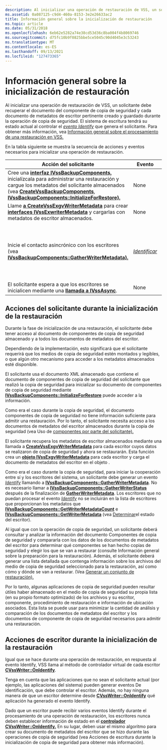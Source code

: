 ```yaml
---
description: Al inicializar una operación de restauración de VSS, un solicitante debe recuperar el documento del componente de copia de seguridad y cada documento de metadatos de escritor pertinente creado y guardado durante la operación de copia de seguridad.
ms.assetid: 0a087125-c9d4-460a-8153-3e2e26633ac2
title: Información general sobre la inicialización de restauración
ms.topic: article
ms.date: 05/31/2018
ms.openlocfilehash: 6eb62e5282a74e38cd53d36c8ba004f4b8069746
ms.sourcegitcommit: d75fc10b9f0825bbe5ce5045c90d4045e3c53243
ms.translationtype: MT
ms.contentlocale: es-ES
ms.lasthandoff: 09/13/2021
ms.locfileid: "127473365"
---
```

# <a name="overview-of-restore-initialization"></a>Información general sobre la inicialización de restauración

Al inicializar una operación de restauración de VSS, un solicitante debe recuperar el documento del componente de copia de seguridad y cada documento de metadatos de escritor pertinente creado y guardado durante la operación de copia de seguridad. El sistema de escritura tendrá su estado actual al controlar el [*evento Identify*](vssgloss-i.md) que genera el solicitante. Para obtener más información, vea [Información general sobre el procesamiento de una restauración en VSS.](overview-of-processing-a-restore-under-vss.md)

En la tabla siguiente se muestra la secuencia de acciones y eventos necesarios para inicializar una operación de restauración.



| Acción del solicitante                                                                                                                                                                                                                                                                                                       | Evento                                                     | Acción del escritor                                                                                                                                                                                                                                                                                                             |
|------------------------------------------------------------------------------------------------------------------------------------------------------------------------------------------------------------------------------------------------------------------------------------------------------------------------|-----------------------------------------------------------|---------------------------------------------------------------------------------------------------------------------------------------------------------------------------------------------------------------------------------------------------------------------------------------------------------------------------|
| Cree una [**interfaz IVssBackupComponents,**](/windows/desktop/api/VsBackup/nl-vsbackup-ivssbackupcomponents) inicialízcala para administrar una restauración y cargue los metadatos del solicitante almacenados (vea [**CreateVssBackupComponents**](/windows/desktop/api/VsBackup/nf-vsbackup-createvssbackupcomponents), [**IVssBackupComponents::InitializeForRestore).**](/windows/desktop/api/VsBackup/nf-vsbackup-ivssbackupcomponents-initializeforrestore) | None                                                      | None                                                                                                                                                                                                                                                                                                                      |
| Llame [**a CreateVssExgvWriterMetadata**](/windows/desktop/api/VsBackup/nf-vsbackup-createvssexaminewritermetadata) para crear [**interfaces IVssExwriterMetadata**](/windows/desktop/api/VsBackup/nl-vsbackup-ivssexaminewritermetadata) y cargarlas con metadatos de escritor almacenados.                                                                                                           | None                                                      | None                                                                                                                                                                                                                                                                                                                      |
| Inicie el contacto asincrónico con los escritores (vea [**IVssBackupComponents::GatherWriterMetadata).**](/windows/desktop/api/VsBackup/nf-vsbackup-ivssbackupcomponents-gatherwritermetadata)                                                                                                                                                                      | [*Identificar*](vssgloss-i.md) | El escritor comienza el control de eventos en apoyo de la restauración. Crea el documento de metadatos del escritor (vea Trabajar con el documento [de](working-with-the-writer-metadata-document.md)metadatos del escritor , [**CVssWriter::OnIdentify**](/windows/desktop/api/VsWriter/nf-vswriter-cvsswriter-onidentify), [**IVssCreateWriterMetadata**](/windows/desktop/api/VsWriter/nl-vswriter-ivsscreatewritermetadata)). |
| El solicitante espera a que los escritores se inicialicen mediante una [**llamada a IVssAsync**](/windows/desktop/api/Vss/nn-vss-ivssasync).                                                                                                                                                                                                                               | None                                                      | None                                                                                                                                                                                                                                                                                                                      |



 

## <a name="requester-actions-during-restore-initialization"></a>Acciones del solicitante durante la inicialización de la restauración

Durante la fase de inicialización de una restauración, el solicitante debe tener acceso al documento de componentes de copia de seguridad almacenado y a todos los documentos de metadatos del escritor.

Dependiendo de la implementación, esto significará que el solicitante requerirá que los medios de copia de seguridad estén montados y legibles, o que algún otro mecanismo para acceder a los metadatos almacenados esté disponible.

El solicitante usa el documento XML almacenado que contiene el documento de componentes de copia de seguridad del solicitante que realizó la copia de seguridad para inicializar su documento de componentes de copia de seguridad mediante [**IVssBackupComponents::InitializeForRestore**](/windows/desktop/api/VsBackup/nf-vsbackup-ivssbackupcomponents-initializeforrestore) puede acceder a la información.

Como era el caso durante la copia de seguridad, el documento componentes de copia de seguridad no tiene información suficiente para admitir una restauración. Por lo tanto, el solicitante necesita acceso a los documentos de metadatos del escritor almacenados durante la copia de seguridad (vea Uso de [componentes por parte del solicitante).](use-of-components-by-the-requestor.md)

El solicitante recupera los metadatos de escritor almacenados mediante una llamada a [**CreateVssExgvWriterMetadata**](/windows/desktop/api/VsBackup/nf-vsbackup-createvssexaminewritermetadata) para cada escritor cuyos datos se realizaron de copia de seguridad y ahora se restaurarán. Esta función crea un [**objeto IVssExgvWriterMetadata**](/windows/desktop/api/VsBackup/nl-vsbackup-ivssexaminewritermetadata) para cada escritor y carga el documento de metadatos del escritor en el objeto .

Como era el caso durante la copia de seguridad, para iniciar la cooperación entre sí y los escritores del sistema, un solicitante debe generar un evento [*Identify*](vssgloss-i.md) llamando a [**IVssBackupComponents::GatherWriterMetadata**](/windows/desktop/api/VsBackup/nf-vsbackup-ivssbackupcomponents-gatherwritermetadata). No es necesario llamar a [**IVssBackupComponents::GatherWriterStatus**](/windows/desktop/api/VsBackup/nf-vsbackup-ivssbackupcomponents-gatherwriterstatus) después de la finalización de [**GatherWriterMetadata**](/windows/desktop/api/VsBackup/nf-vsbackup-ivssbackupcomponents-gatherwritermetadata). Los escritores que no puedan procesar el evento [*Identify*](vssgloss-i.md) no se incluirán en la lista de escritores que proporcionan los metadatos que [**IVssBackupComponents::GetWriterMetadataCount**](/windows/desktop/api/VsBackup/nf-vsbackup-ivssbackupcomponents-getwritermetadatacount) e [**IVssBackupComponents::GetWriterMetadata**](/windows/desktop/api/VsBackup/nf-vsbackup-ivssbackupcomponents-getwritermetadata) (vea [Determinar](determining-writer-status.md)el estado del escritor).

Al igual que con la operación de copia de seguridad, un solicitante deberá consultar y analizar la información del documento Componentes de copia de seguridad [](overview-of-preparing-for-restore.md)y compararla con los datos de los documentos de metadatos del escritor para determinar qué componentes se han hecho copias de seguridad y elegir los que se van a restaurar (consulte Información general sobre la preparación para la restauración). Además, el solicitante deberá generar una lista detallada que contenga información sobre los archivos del medio de copia de seguridad seleccionado para la restauración, así como cómo y dónde se van a restaurar. (Vea [Generar un conjunto de restauración).](generating-a-restore-set.md)

Por lo tanto, algunas aplicaciones de copia de seguridad pueden resultar útiles haber almacenado en el medio de copia de seguridad su propia lista (en su propio formato optimizado) de los archivos y su escritor, componente, procedimiento de restauración e información de ubicación asociados. Esta lista se puede usar para minimizar la cantidad de análisis y comparación de los documentos de metadatos del escritor y los documentos de componente de copia de seguridad necesarios para admitir una restauración.

## <a name="writer-actions-during-restore-initialization"></a>Acciones de escritor durante la inicialización de la restauración

Igual que se hace durante una operación de restauración, en respuesta al evento Identify, VSS llama al método de controlador virtual de cada escritor [**CVssWriter::OnIdentify**](/windows/desktop/api/VsWriter/nf-vswriter-cvsswriter-onidentify).

Tenga en cuenta que las aplicaciones que no sean el solicitante actual (por ejemplo, las aplicaciones del sistema) pueden generar eventos De identificación, que debe controlar el escritor. Además, no hay ninguna manera de que un escritor determine desde [**CVssWriter::OnIdentify**](/windows/desktop/api/VsWriter/nf-vswriter-cvsswriter-onidentify) qué aplicación ha generado el evento Identify.

Dado que un escritor puede recibir varios eventos Identify durante el procesamiento de una operación de restauración, los escritores nunca deben establecer información de estado en el [**controlador CVssWriter::OnIdentify.**](/windows/desktop/api/VsWriter/nf-vswriter-cvsswriter-onidentify) En su lugar, deben usar el mismo algoritmo para crear su [](overview-of-backup-initialization.md) documento de metadatos del escritor que se hizo durante las operaciones de copia de seguridad (vea Acciones de escritura durante la inicialización de copia de seguridad para obtener más información).

 

 



